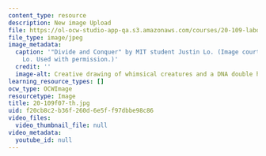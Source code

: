 ```yaml
---
content_type: resource
description: New image Upload
file: https://ol-ocw-studio-app-qa.s3.amazonaws.com/courses/20-109-laboratory-fundamentals-in-biological-engineering-fall-2007/f20cb8c2b36f260d6e5ff97dbbe98c86_20-109f07-th.jpg
file_type: image/jpeg
image_metadata:
  caption: '"Divide and Conquer" by MIT student Justin Lo. (Image courtesy of Justin
    Lo. Used with permission.)'
  credit: ''
  image-alt: Creative drawing of whimsical creatures and a DNA double helix.
learning_resource_types: []
ocw_type: OCWImage
resourcetype: Image
title: 20-109f07-th.jpg
uid: f20cb8c2-b36f-260d-6e5f-f97dbbe98c86
video_files:
  video_thumbnail_file: null
video_metadata:
  youtube_id: null
---
```


